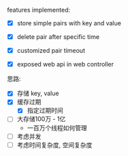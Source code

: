 features implemented: 
- [x] store simple pairs with key and value
- [x] delete pair after specific time
- [x] customized pair timeout
- [x] exposed web api in web controller


思路:
  
- [x] 存储 key, value
- [x] 缓存过期
    - [x] 指定过期时间
- [ ] 大存储100万 - 1亿
   - 一百万个线程如何管理
- [ ] 考虑并发
- [ ] 考虑时间复杂度, 空间复杂度
